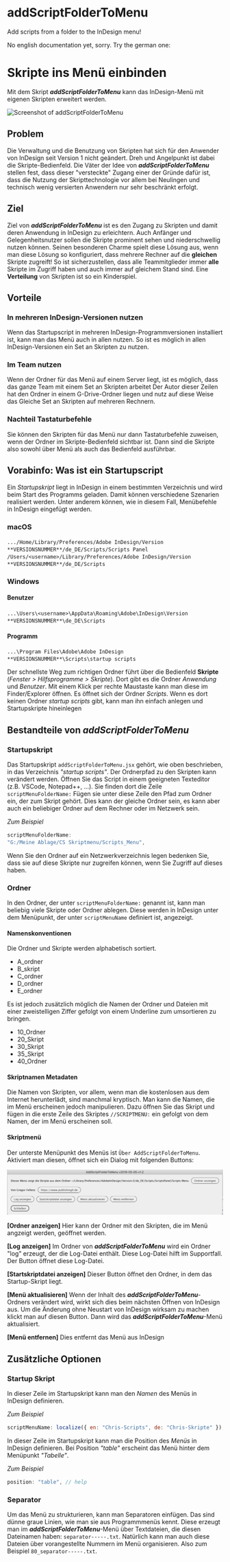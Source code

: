 # addScriptFolderToMenu
Add  scripts from a folder to the InDesign menu!

No english documentation yet, sorry. Try the german one:

# Skripte ins Menü einbinden

Mit dem Skript ***addScriptFolderToMenu*** kann das InDesign-Menü mit eigenen Skripten erweitert werden. 

![Screenshot of addScriptFolderToMenu](docu/assets/addScriptFolderToMenu_screen.png)

## Problem
Die Verwaltung und die Benutzung von Skripten hat sich für den Anwender von InDesign seit Version 1 nicht geändert. Dreh und Angelpunkt ist dabei die Skripte-Bedienfeld. 
Die Väter der Idee von ***addScriptFolderToMenu*** stellen fest, dass dieser "versteckte" Zugang einer der Gründe dafür ist, dass die Nutzung der Skripttechnologie vor allem bei Neulingen und technisch wenig versierten Anwendern nur sehr beschränkt erfolgt.

## Ziel
Ziel von ***addScriptFolderToMenu*** ist es den Zugang zu Skripten und damit deren Anwendung in InDesign zu erleichtern. Auch Anfänger und Gelegenheitsnutzer sollen die Skripte prominent sehen und niederschwellig nutzen können.
Seinen besonderen Charme spielt diese Lösung aus, wenn man diese Lösung so konfiguriert, dass mehrere Rechner auf die **gleichen** Skripte zugreift! So ist sicherzustellen, dass alle Teammitglieder immer **alle** Skripte im Zugriff haben und auch immer auf gleichem Stand sind. Eine **Verteilung** von Skripten ist so ein Kinderspiel.

## Vorteile

### In mehreren InDesign-Versionen nutzen
Wenn das Startupscript in mehreren InDesign-Programmversionen installiert ist, kann man das Menü auch in allen nutzen. So ist es möglich in allen InDesign-Versionen ein Set an Skripten zu nutzen.

### Im Team nutzen
Wenn der Ordner für das Menü auf einem Server liegt, ist es möglich, dass das ganze Team mit einem Set an Skripten arbeitet Der Autor dieser Zeilen hat den Ordner in einem G-Drive-Ordner liegen und nutz auf diese Weise das Gleiche Set an Skripten auf mehreren Rechnern.

### Nachteil Tastaturbefehle
Sie können den Skripten für das Menü nur dann Tastaturbefehle zuweisen, wenn der Ordner im Skripte-Bedienfeld sichtbar ist. Dann sind die Skripte also sowohl über Menü als auch das Bedienfeld ausführbar.

## Vorabinfo: Was ist ein Startupscript
Ein *Startupskript* liegt in InDesign in einem bestimmten Verzeichnis und wird beim Start des Programms geladen. Damit können verschiedene Szenarien realisiert werden. Unter anderem können, wie in diesem Fall, Menübefehle in InDesign eingefügt werden.

### macOS
`.../Home/Library/Preferences/Adobe InDesign/Version **VERSIONSNUMMER**/de_DE/Scripts/Scripts Panel`
`/Users/<username>/Library/Preferences/Adobe InDesign/Version **VERSIONSNUMMER**/de_DE/Scripts`

### Windows

#### Benutzer
`...\Users\<username>\AppData\Roaming\Adobe\InDesign\Version **VERSIONSNUMMER**\de_DE\Scripts`

#### Programm
`...\Program Files\Adobe\Adobe InDesign **VERSIONSNUMMER**\Scripts\startup scripts`

Der schnellste Weg zum richtigen Ordner führt über die Bedienfeld **Skripte** (*Fenster > Hilfsprogramme > Skripte*). Dort gibt es die Ordner *Anwendung* und *Benutzer*. Mit einem Klick per rechte Maustaste kann man diese im Finder/Explorer öffnen. Es öffnet sich der Ordner *Scripts*. Wenn es dort keinen Ordner *startup scripts* gibt, kann man ihn einfach anlegen und Startupskripte hineinlegen

## Bestandteile von ***addScriptFolderToMenu***

### Startupskript
Das Startupskript `addScriptFolderToMenu.jsx` gehört, wie oben beschrieben, in das Verzeichnis *"startup scripts"*. 
Der Ordnerpfad zu den Skripten kann verändert werden. Öffnen Sie das Script in einem geeigneten Texteditor (z.B. VSCode, Notepad++, ...).
Sie finden dort die Zeile `scriptMenuFolderName:`
Fügen sie unter diese Zeile den Pfad zum Ordner ein, der zum Skript gehört. Dies kann der gleiche Ordner sein, es kann aber auch ein beliebiger Ordner auf dem Rechner oder im Netzwerk sein.

*Zum Beispiel*
```javascript
scriptMenuFolderName:
"G:/Meine Ablage/CS Skriptmenu/Scripts_Menu",
```
Wenn Sie den Ordner auf ein Netzwerkverzeichnis legen bedenken Sie, dass sie auf diese Skripte nur zugreifen können, wenn Sie Zugriff auf dieses haben.

### Ordner
In den Ordner, der unter ``scriptMenuFolderName:`` genannt ist, kann man beliebig viele Skripte oder Ordner ablegen. Diese werden in InDesign unter dem Menüpunkt, der unter ``scriptMenuName`` definiert ist, angezeigt.

#### Namenskonventionen
Die Ordner und Skripte werden alphabetisch sortiert. 
* A_ordner
* B_skript
* C_ordner
* D_ordner
* E_ordner

Es ist jedoch zusätzlich möglich die Namen der Ordner und Dateien mit einer zweistelligen Ziffer gefolgt von einem Underline zum umsortieren zu bringen.
* 10_Ordner
* 20_Skript
* 30_Skript
* 35_Skript
* 40_Ordner

#### Skriptnamen Metadaten
Die Namen von Skripten, vor allem, wenn man die kostenlosen aus dem Internet herunterlädt, sind manchmal kryptisch. 
Man kann die Namen, die im Menü erscheinen jedoch manipulieren. Dazu öffnen Sie das Skript und fügen in die erste Zeile des Skriptes ``//SCRIPTMENU:`` ein gefolgt von dem Namen, der im Menü erscheinen soll.

#### Skriptmenü
Der unterste Menüpunkt des Menüs ist ``Über AddScriptFolderToMenu``. Aktiviert man diesen, öffnet sich ein Dialog mit folgenden Buttons:

![Screenshot of addScriptFolderToMenu dialog](docu/assets/dialog.png)

**[Ordner anzeigen]**
Hier kann der Ordner mit den Skripten, die im Menü angzeigt werden, geöffnet werden. 

**[Log anzeigen]**
Im Ordner von ***addScriptFolderToMenu*** wird ein Ordner "log" erzeugt, der die Log-Datei enthält. Diese Log-Datei hilft im Supportfall. Der Button öffnet diese Log-Datei.

**[Startskriptdatei anzeigen]**
Dieser Button öffnet den Ordner, in dem das Startup-Skript liegt.

**[Menü aktualisieren]**
Wenn der Inhalt des ***addScriptFolderToMenu***-Ordners verändert wird, wirkt sich dies beim nächsten Öffnen von InDesign aus. Um die Änderung ohne Neustart von InDesign wirksam zu machen klickt man auf diesen Button. Dann wird das ***addScriptFolderToMenu***-Menü aktualisiert.

**[Menü entfernen]**
Dies entfernt das Menü aus InDesign


## Zusätzliche Optionen

### Startup Skript
In dieser Zeile im Startupskript kann man den *Namen* des Menüs in InDesign definieren.

*Zum Beispiel*
```javascript
scriptMenuName: localize({ en: "Chris-Scripts", de: "Chris-Skripte" }),
```
In dieser Zeile im Startupskript kann man die Position des *Menüs* in InDesign definieren. 
Bei Position *"table"* erscheint das Menü hinter dem Menüpunkt *"Tabelle"*.

*Zum Beispiel*
```javascript
position: "table", // help
```

### Separator
Um das Menü zu strukturieren, kann man Separatoren einfügen. Das sind dünne graue Linien, wie man sie aus Programmmenüs kennt. 
Diese erzeugt man im ***addScriptFolderToMenu***-Menü über Textdateien, die diesen Dateinamen haben: `separator-----.txt`.
Natürlich kann man auch diese Dateien über vorangestellte Nummern im Menü organisieren.
Also zum Beispiel `80_separator-----.txt`.